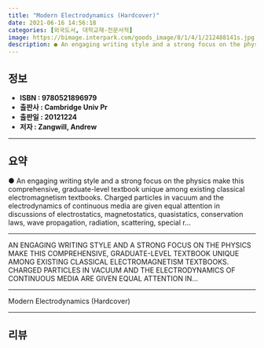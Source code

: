 ```yaml
---
title: "Modern Electrodynamics (Hardcover)"
date: 2021-06-16 14:56:18
categories: [외국도서, 대학교재-전문서적]
image: https://bimage.interpark.com/goods_image/8/1/4/1/212488141s.jpg
description: ● An engaging writing style and a strong focus on the physics make this comprehensive, graduate-level textbook unique among existing classical electromagnetism
---
```


## **정보**

- **ISBN : 9780521896979**
- **출판사 : Cambridge Univ Pr**
- **출판일 : 20121224**
- **저자 : Zangwill, Andrew**

------



## **요약**

●  An engaging writing style and a strong focus on the physics make this comprehensive, graduate-level textbook unique among existing classical electromagnetism textbooks. Charged particles in vacuum and the electrodynamics of continuous media are given equal attention in discussions of electrostatics, magnetostatics, quasistatics, conservation laws, wave propagation, radiation, scattering, special r...

------

AN ENGAGING WRITING STYLE AND A STRONG FOCUS ON THE PHYSICS MAKE THIS COMPREHENSIVE, GRADUATE-LEVEL TEXTBOOK UNIQUE AMONG EXISTING CLASSICAL ELECTROMAGNETISM TEXTBOOKS. CHARGED PARTICLES IN VACUUM AND THE ELECTRODYNAMICS OF CONTINUOUS MEDIA ARE GIVEN EQUAL ATTENTION IN... 

------


Modern Electrodynamics (Hardcover) 

------


## **리뷰** 

